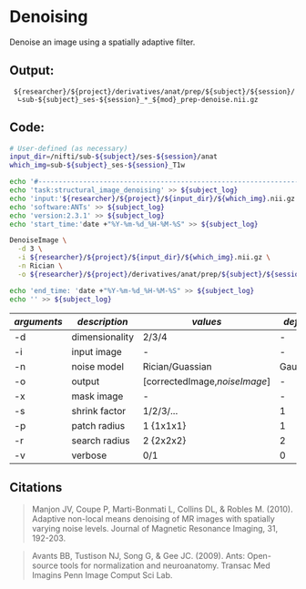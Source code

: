 # Denoising  
Denoise an image using a spatially adaptive filter.  
## Output:
```
 ${researcher}/${project}/derivatives/anat/prep/${subject}/${session}/
  ∟sub-${subject}_ses-${session}_*_${mod}_prep-denoise.nii.gz
```
## Code:
```bash
# User-defined (as necessary)
input_dir=/nifti/sub-${subject}/ses-${session}/anat
which_img=sub-${subject}_ses-${session}_T1w

echo '#--------------------------------------------------------------------------------' >> ${subject_log}
echo 'task:structural_image_denoising' >> ${subject_log}
echo 'input:'${researcher}/${project}/${input_dir}/${which_img}.nii.gz >> ${subject_log}
echo 'software:ANTs' >> ${subject_log}
echo 'version:2.3.1' >> ${subject_log}
echo 'start_time:'date +"%Y-%m-%d_%H-%M-%S" >> ${subject_log}

DenoiseImage \
  -d 3 \
  -i ${researcher}/${project}/${input_dir}/${which_img}.nii.gz \
  -n Rician \
  -o ${researcher}/${project}/derivatives/anat/prep/${subject}/${session}/${which_img}_prep-denoise.nii.gz

echo 'end_time: 'date +"%Y-%m-%d_%H-%M-%S" >> ${subject_log}
echo '' >> ${subject_log}
```
| *arguments* | *description* | *values* | *default* |
|---|---|---|---|
| -d | dimensionality | 2/3/4 | - |  
| -i | input image | - | - |
| -n | noise model | Rician/Guassian | Gaussian |
| -o | output | [correctedImage,*noiseImage*] | - |
| -x | mask image | - | - |
| -s | shrink factor | 1/2/3/... | 1 |  
| -p | patch radius | 1 {1x1x1} | 1 |
| -r | search radius | 2 {2x2x2} | 2 |
| -v | verbose | 0/1 | 0 |  
## Citations
> Manjon JV, Coupe P, Marti-Bonmati L, Collins DL, & Robles M. (2010). Adaptive non-local means denoising of MR images with spatially varying noise levels. Journal of Magnetic Resonance Imaging, 31, 192-203.  

>Avants BB, Tustison NJ, Song G, & Gee JC. (2009). Ants: Open-source tools for normalization and neuroanatomy. Transac Med Imagins Penn Image Comput Sci Lab.
